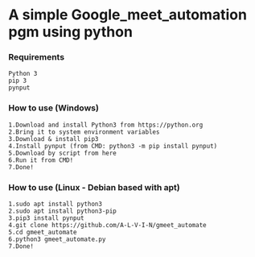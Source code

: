 # A simple Google_meet_automation pgm using python

### Requirements

    Python 3
    pip 3
    pynput
      
### How to use (Windows)

    1.Download and install Python3 from https://python.org
    2.Bring it to system environment variables
    3.Download & install pip3
    4.Install pynput (from CMD: python3 -m pip install pynput)
    5.Download by script from here
    6.Run it from CMD!
    7.Done!

### How to use (Linux - Debian based with apt)

    1.sudo apt install python3
    2.sudo apt install python3-pip
    3.pip3 install pynput
    4.git clone https://github.com/A-L-V-I-N/gmeet_automate
    5.cd gmeet_automate
    6.python3 gmeet_automate.py
    7.Done!
